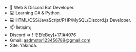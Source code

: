 - 💯 Web & Discord Bot Developer.
- 💻 Learning C# & Python.
- 💻 HTML/CSS/JavaScript/PHP/MySQL/Discord.js Developer.
- 📫 İletişim;
-  Discord => ! ぞEfeBey[+17]#4076
-  Gmail: asdmotor123456789@gmail.com
-  Site: Yakında.
